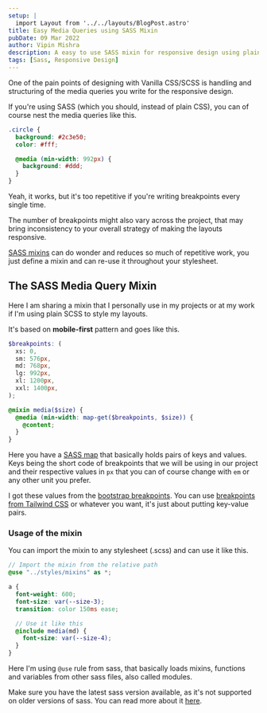 ```yaml
---
setup: |
  import Layout from '../../layouts/BlogPost.astro'
title: Easy Media Queries using SASS Mixin
pubDate: 09 Mar 2022
author: Vipin Mishra
description: A easy to use SASS mixin for responsive design using plain sass/scss.
tags: [Sass, Responsive Design]
---
```


One of the pain points of designing with Vanilla CSS/SCSS is handling and structuring of the media queries you write for the responsive design.

If you're using SASS (which you should, instead of plain CSS), you can of course nest the media queries like this.

```scss
.circle {
  background: #2c3e50;
  color: #fff;

  @media (min-width: 992px) {
    background: #ddd;
  }
}
```

Yeah, it works, but it's too repetitive if you're writing breakpoints every single time.

The number of breakpoints might also vary across the project, that may bring inconsistency to your overall strategy of making the layouts responsive.

[SASS mixins](https://sass-lang.com/documentation/at-rules/mixin) can do wonder and reduces so much of repetitive work, you just define a mixin and can re-use it throughout your stylesheet.

## The SASS Media Query Mixin

Here I am sharing a mixin that I personally use in my projects or at my work if I'm using plain SCSS to style my layouts.

It's based on **mobile-first** pattern and goes like this.

```scss
$breakpoints: (
  xs: 0,
  sm: 576px,
  md: 768px,
  lg: 992px,
  xl: 1200px,
  xxl: 1400px,
);

@mixin media($size) {
  @media (min-width: map-get($breakpoints, $size)) {
    @content;
  }
}
```

Here you have a [SASS map](https://sass-lang.com/documentation/values/maps) that basically holds pairs of keys and values. Keys being the short code of breakpoints that we will be using in our project and their respective values in `px` that you can of course change with `em` or any other unit you prefer.

I got these values from the [bootstrap breakpoints](https://getbootstrap.com/docs/5.1/layout/breakpoints/). You can use [breakpoints from Tailwind CSS](https://tailwindcss.com/docs/responsive-design) or whatever you want, it's just about putting key-value pairs.

### Usage of the mixin

You can import the mixin to any stylesheet (.scss) and can use it like this.

```scss
// Import the mixin from the relative path
@use "../styles/mixins" as *;

a {
  font-weight: 600;
  font-size: var(--size-3);
  transition: color 150ms ease;

  // Use it like this
  @include media(md) {
    font-size: var(--size-4);
  }
}
```

Here I'm using `@use` rule from sass, that basically loads mixins, functions and variables from other sass files, also called modules.

Make sure you have the latest sass version available, as it's not supported on older versions of sass. You can read more about it [here](https://sass-lang.com/documentation/at-rules/use).
